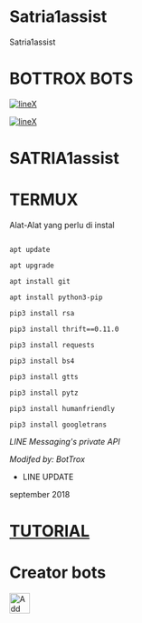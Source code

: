 # Satria1assist
Satria1assist
# BOTTROX BOTS

[![lineX](https://raw.githubusercontent.com/Satria3/logo1/blob/master/20190526_060337.png)](http://line.me/ti/p/~iia008)

[![lineX](https://raw.githubusercontent.com/Satria3/logo1/blob/master/20181115_103958.png)](http://line.me/ti/p/~iia008)

# SATRIA1assist

# TERMUX

Alat-Alat yang perlu di instal

```

apt update

apt upgrade

apt install git

apt install python3-pip

pip3 install rsa

pip3 install thrift==0.11.0

pip3 install requests

pip3 install bs4

pip3 install gtts

pip3 install pytz

pip3 install humanfriendly

pip3 install googletrans

```

*LINE Messaging's private API*

*Modifed by: BotTrox*

- LINE UPDATE

september 2018

# [TUTORIAL](https://www.youtube.com/channel/UCWFKJBceViHbzoiMEcCckOw)

# Creator bots

<a href="https://line.me/R/ti/p/~iia008"><img height="36" border="0" alt="Add Friend" src="https://scdn.line-apps.com/n/line_add_friends/btn/en.png"></a>

